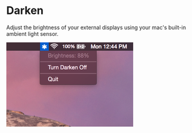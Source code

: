 # Darken
Adjust the brightness of your external displays using your mac's built-in ambient light sensor.

![alt tag](https://raw.githubusercontent.com/etienne-martin/Darken/master/screenshot.png)

